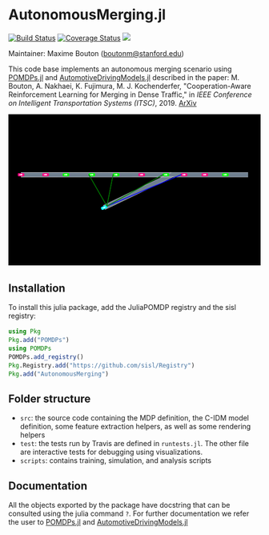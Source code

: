 # AutonomousMerging.jl

[![Build Status](https://travis-ci.org/sisl/AutonomousMerging.jl.svg?branch=master)](https://travis-ci.org/sisl/AutonomousMerging.jl)
[![Coverage Status](https://coveralls.io/repos/github/sisl/AutonomousMerging.jl/badge.svg?branch=master)](https://coveralls.io/github/sisl/AutonomousMerging.jl?branch=master)
[![](https://img.shields.io/badge/docs-latest-blue.svg)](https://sisl.github.io/AutonomousMerging.jl/latest)

Maintainer: Maxime Bouton (boutonm@stanford.edu)

This code base implements an autonomous merging scenario using [POMDPs.jl](https:://github.com/JuliaPOMDP/POMDPs.jl)
and [AutomotiveDrivingModels.jl](https://github.com/sisl/AutomotiveDrivingModels.jl) described in the paper:
M. Bouton, A. Nakhaei, K. Fujimura, M. J. Kochenderfer, "Cooperation-Aware Reinforcement Learning for Merging in Dense Traffic," in *IEEE Conference on Intelligent Transportation Systems (ITSC)*, 2019. [ArXiv](https://arxiv.org/abs/1906.11021)

<img src="demo.gif" width="700"/>

## Installation

To install this julia package, add the JuliaPOMDP registry and the sisl registry:
```julia
using Pkg 
Pkg.add("POMDPs")
using POMDPs
POMDPs.add_registry() 
Pkg.Registry.add("https://github.com/sisl/Registry")
Pkg.add("AutonomousMerging")
```


## Folder structure

- `src`: the source code containing the MDP definition, the C-IDM model definition, some feature extraction helpers,
  as well as some rendering helpers
- `test`: the tests run by Travis are defined in `runtests.jl`. The other file are interactive tests for debugging using visualizations.
- `scripts`: contains training, simulation, and analysis scripts


## Documentation

All the objects exported by the package have docstring that can be consulted using the julia command `?`.
For further documentation we refer the user to [POMDPs.jl](https:://github.com/JuliaPOMDP/POMDPs.jl)
and [AutomotiveDrivingModels.jl](https://github.com/sisl/AutomotiveDrivingModels.jl)
